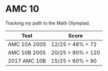 # AMC 10
Tracking my path to the Math Olympiad. 


| Test          | Score        |
| ------------- | -------------|
| AMC 10A 2005	| 12/25 = 48% = 72  |
| AMC 10B 2005	| 20/25 = 80% = 120 |
| 2017 AMC 10B	| 15/25 = 60% = 90  |
